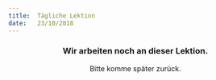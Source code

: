 ```yaml
---
title:  Tägliche Lektion
date:   23/10/2018
---
```


### <center>Wir arbeiten noch an dieser Lektion.</center>
<center>Bitte komme später zurück.</center>